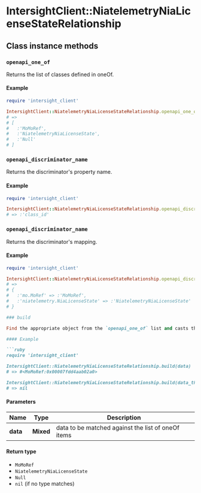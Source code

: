# IntersightClient::NiatelemetryNiaLicenseStateRelationship

## Class instance methods

### `openapi_one_of`

Returns the list of classes defined in oneOf.

#### Example

```ruby
require 'intersight_client'

IntersightClient::NiatelemetryNiaLicenseStateRelationship.openapi_one_of
# =>
# [
#   :'MoMoRef',
#   :'NiatelemetryNiaLicenseState',
#   :'Null'
# ]
```

### `openapi_discriminator_name`

Returns the discriminator's property name.

#### Example

```ruby
require 'intersight_client'

IntersightClient::NiatelemetryNiaLicenseStateRelationship.openapi_discriminator_name
# => :'class_id'
```

### `openapi_discriminator_name`

Returns the discriminator's mapping.

#### Example

```ruby
require 'intersight_client'

IntersightClient::NiatelemetryNiaLicenseStateRelationship.openapi_discriminator_mapping
# =>
# {
#   :'mo.MoRef' => :'MoMoRef',
#   :'niatelemetry.NiaLicenseState' => :'NiatelemetryNiaLicenseState'
# }

### build

Find the appropriate object from the `openapi_one_of` list and casts the data into it.

#### Example

```ruby
require 'intersight_client'

IntersightClient::NiatelemetryNiaLicenseStateRelationship.build(data)
# => #<MoMoRef:0x00007fdd4aab02a0>

IntersightClient::NiatelemetryNiaLicenseStateRelationship.build(data_that_doesnt_match)
# => nil
```

#### Parameters

| Name | Type | Description |
| ---- | ---- | ----------- |
| **data** | **Mixed** | data to be matched against the list of oneOf items |

#### Return type

- `MoMoRef`
- `NiatelemetryNiaLicenseState`
- `Null`
- `nil` (if no type matches)

